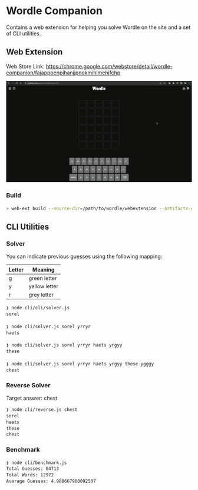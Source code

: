 # Wordle Companion

Contains a web extension for helping you solve Wordle on the site and a set of CLI utilities.

## Web Extension

Web Store Link: https://chrome.google.com/webstore/detail/wordle-companion/fajappoenpihanjjpnokmihlmehjfchp

![wordle helper extension](./demo.gif)


### Build

```bash
> web-ext build --source-dir=/path/to/wordle/webextension --artifacts-dir=path/to/wordle/build --overwrite-dest
```

## CLI Utilities

### Solver

You can indicate previous guesses using the following mapping:

| Letter | Meaning       |
| ------ | ------------- |
| g      | green letter  |
| y      | yellow letter |
| r      | grey letter   |

```bash
❯ node cli/cli/solver.js
sorel

❯ node cli/solver.js sorel yrryr
haets

❯ node cli/solver.js sorel yrryr haets yrgyy
these

❯ node cli/solver.js sorel yrryr haets yrgyy these ygggy
chest
```

### Reverse Solver

Target answer: chest

```bash
❯ node cli/reverse.js chest
sorel
haets
these
chest
```

### Benchmark

```bash
❯ node cli/benchmark.js
Total Guesses: 64713
Total Words: 12972
Average Guesses: 4.988667900092507
```
